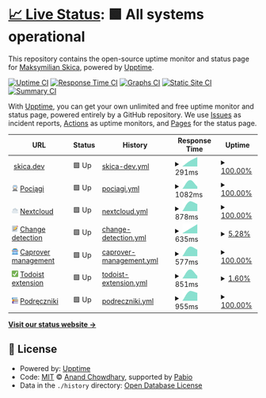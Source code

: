 # [📈 Live Status](https://status.skica.dev): <!--live status--> **🟩 All systems operational**

This repository contains the open-source uptime monitor and status page for [Maksymilian Skica](https://skica.dev), powered by [Upptime](https://github.com/upptime/upptime).

[![Uptime CI](https://github.com/skica-dev/status/workflows/Uptime%20CI/badge.svg)](https://github.com/skica-dev/status/actions?query=workflow%3A%22Uptime+CI%22)
[![Response Time CI](https://github.com/skica-dev/status/workflows/Response%20Time%20CI/badge.svg)](https://github.com/skica-dev/status/actions?query=workflow%3A%22Response+Time+CI%22)
[![Graphs CI](https://github.com/skica-dev/status/workflows/Graphs%20CI/badge.svg)](https://github.com/skica-dev/status/actions?query=workflow%3A%22Graphs+CI%22)
[![Static Site CI](https://github.com/skica-dev/status/workflows/Static%20Site%20CI/badge.svg)](https://github.com/skica-dev/status/actions?query=workflow%3A%22Static+Site+CI%22)
[![Summary CI](https://github.com/skica-dev/status/workflows/Summary%20CI/badge.svg)](https://github.com/skica-dev/status/actions?query=workflow%3A%22Summary+CI%22)

With [Upptime](https://upptime.js.org), you can get your own unlimited and free uptime monitor and status page, powered entirely by a GitHub repository. We use [Issues](https://github.com/skica-dev/status/issues) as incident reports, [Actions](https://github.com/skica-dev/status/actions) as uptime monitors, and [Pages](https://status.skica.dev) for the status page.

<!--start: status pages-->
<!-- This summary is generated by Upptime (https://github.com/upptime/upptime) -->
<!-- Do not edit this manually, your changes will be overwritten -->
<!-- prettier-ignore -->
| URL | Status | History | Response Time | Uptime |
| --- | ------ | ------- | ------------- | ------ |
| <img alt="" src="https://skica.dev/favicon.ico" height="13"> [skica.dev](https://skica.dev) | 🟩 Up | [skica-dev.yml](https://github.com/skica-dev/status/commits/HEAD/history/skica-dev.yml) | <details><summary><img alt="Response time graph" src="./graphs/skica-dev/response-time-week.png" height="20"> 291ms</summary><br><a href="https://status.skica.dev/history/skica-dev"><img alt="Response time 291" src="https://img.shields.io/endpoint?url=https%3A%2F%2Fraw.githubusercontent.com%2Fskica-dev%2Fstatus%2FHEAD%2Fapi%2Fskica-dev%2Fresponse-time.json"></a><br><a href="https://status.skica.dev/history/skica-dev"><img alt="24-hour response time 291" src="https://img.shields.io/endpoint?url=https%3A%2F%2Fraw.githubusercontent.com%2Fskica-dev%2Fstatus%2FHEAD%2Fapi%2Fskica-dev%2Fresponse-time-day.json"></a><br><a href="https://status.skica.dev/history/skica-dev"><img alt="7-day response time 291" src="https://img.shields.io/endpoint?url=https%3A%2F%2Fraw.githubusercontent.com%2Fskica-dev%2Fstatus%2FHEAD%2Fapi%2Fskica-dev%2Fresponse-time-week.json"></a><br><a href="https://status.skica.dev/history/skica-dev"><img alt="30-day response time 291" src="https://img.shields.io/endpoint?url=https%3A%2F%2Fraw.githubusercontent.com%2Fskica-dev%2Fstatus%2FHEAD%2Fapi%2Fskica-dev%2Fresponse-time-month.json"></a><br><a href="https://status.skica.dev/history/skica-dev"><img alt="1-year response time 291" src="https://img.shields.io/endpoint?url=https%3A%2F%2Fraw.githubusercontent.com%2Fskica-dev%2Fstatus%2FHEAD%2Fapi%2Fskica-dev%2Fresponse-time-year.json"></a></details> | <details><summary><a href="https://status.skica.dev/history/skica-dev">100.00%</a></summary><a href="https://status.skica.dev/history/skica-dev"><img alt="All-time uptime 100.00%" src="https://img.shields.io/endpoint?url=https%3A%2F%2Fraw.githubusercontent.com%2Fskica-dev%2Fstatus%2FHEAD%2Fapi%2Fskica-dev%2Fuptime.json"></a><br><a href="https://status.skica.dev/history/skica-dev"><img alt="24-hour uptime 100.00%" src="https://img.shields.io/endpoint?url=https%3A%2F%2Fraw.githubusercontent.com%2Fskica-dev%2Fstatus%2FHEAD%2Fapi%2Fskica-dev%2Fuptime-day.json"></a><br><a href="https://status.skica.dev/history/skica-dev"><img alt="7-day uptime 100.00%" src="https://img.shields.io/endpoint?url=https%3A%2F%2Fraw.githubusercontent.com%2Fskica-dev%2Fstatus%2FHEAD%2Fapi%2Fskica-dev%2Fuptime-week.json"></a><br><a href="https://status.skica.dev/history/skica-dev"><img alt="30-day uptime 100.00%" src="https://img.shields.io/endpoint?url=https%3A%2F%2Fraw.githubusercontent.com%2Fskica-dev%2Fstatus%2FHEAD%2Fapi%2Fskica-dev%2Fuptime-month.json"></a><br><a href="https://status.skica.dev/history/skica-dev"><img alt="1-year uptime 100.00%" src="https://img.shields.io/endpoint?url=https%3A%2F%2Fraw.githubusercontent.com%2Fskica-dev%2Fstatus%2FHEAD%2Fapi%2Fskica-dev%2Fuptime-year.json"></a></details>
| <img alt="" src="https://raw.githubusercontent.com/twitter/twemoji/refs/heads/master/assets/svg/1f686.svg" height="13"> [Pociągi](https://pociagi.skica.dev) | 🟩 Up | [pociagi.yml](https://github.com/skica-dev/status/commits/HEAD/history/pociagi.yml) | <details><summary><img alt="Response time graph" src="./graphs/pociagi/response-time-week.png" height="20"> 1082ms</summary><br><a href="https://status.skica.dev/history/pociagi"><img alt="Response time 1082" src="https://img.shields.io/endpoint?url=https%3A%2F%2Fraw.githubusercontent.com%2Fskica-dev%2Fstatus%2FHEAD%2Fapi%2Fpociagi%2Fresponse-time.json"></a><br><a href="https://status.skica.dev/history/pociagi"><img alt="24-hour response time 1082" src="https://img.shields.io/endpoint?url=https%3A%2F%2Fraw.githubusercontent.com%2Fskica-dev%2Fstatus%2FHEAD%2Fapi%2Fpociagi%2Fresponse-time-day.json"></a><br><a href="https://status.skica.dev/history/pociagi"><img alt="7-day response time 1082" src="https://img.shields.io/endpoint?url=https%3A%2F%2Fraw.githubusercontent.com%2Fskica-dev%2Fstatus%2FHEAD%2Fapi%2Fpociagi%2Fresponse-time-week.json"></a><br><a href="https://status.skica.dev/history/pociagi"><img alt="30-day response time 1082" src="https://img.shields.io/endpoint?url=https%3A%2F%2Fraw.githubusercontent.com%2Fskica-dev%2Fstatus%2FHEAD%2Fapi%2Fpociagi%2Fresponse-time-month.json"></a><br><a href="https://status.skica.dev/history/pociagi"><img alt="1-year response time 1082" src="https://img.shields.io/endpoint?url=https%3A%2F%2Fraw.githubusercontent.com%2Fskica-dev%2Fstatus%2FHEAD%2Fapi%2Fpociagi%2Fresponse-time-year.json"></a></details> | <details><summary><a href="https://status.skica.dev/history/pociagi">100.00%</a></summary><a href="https://status.skica.dev/history/pociagi"><img alt="All-time uptime 100.00%" src="https://img.shields.io/endpoint?url=https%3A%2F%2Fraw.githubusercontent.com%2Fskica-dev%2Fstatus%2FHEAD%2Fapi%2Fpociagi%2Fuptime.json"></a><br><a href="https://status.skica.dev/history/pociagi"><img alt="24-hour uptime 100.00%" src="https://img.shields.io/endpoint?url=https%3A%2F%2Fraw.githubusercontent.com%2Fskica-dev%2Fstatus%2FHEAD%2Fapi%2Fpociagi%2Fuptime-day.json"></a><br><a href="https://status.skica.dev/history/pociagi"><img alt="7-day uptime 100.00%" src="https://img.shields.io/endpoint?url=https%3A%2F%2Fraw.githubusercontent.com%2Fskica-dev%2Fstatus%2FHEAD%2Fapi%2Fpociagi%2Fuptime-week.json"></a><br><a href="https://status.skica.dev/history/pociagi"><img alt="30-day uptime 100.00%" src="https://img.shields.io/endpoint?url=https%3A%2F%2Fraw.githubusercontent.com%2Fskica-dev%2Fstatus%2FHEAD%2Fapi%2Fpociagi%2Fuptime-month.json"></a><br><a href="https://status.skica.dev/history/pociagi"><img alt="1-year uptime 100.00%" src="https://img.shields.io/endpoint?url=https%3A%2F%2Fraw.githubusercontent.com%2Fskica-dev%2Fstatus%2FHEAD%2Fapi%2Fpociagi%2Fuptime-year.json"></a></details>
| <img alt="" src="https://raw.githubusercontent.com/twitter/twemoji/refs/heads/master/assets/svg/2601-fe0f.svg" height="13"> [Nextcloud](https://cloud.skica.dev) | 🟩 Up | [nextcloud.yml](https://github.com/skica-dev/status/commits/HEAD/history/nextcloud.yml) | <details><summary><img alt="Response time graph" src="./graphs/nextcloud/response-time-week.png" height="20"> 878ms</summary><br><a href="https://status.skica.dev/history/nextcloud"><img alt="Response time 878" src="https://img.shields.io/endpoint?url=https%3A%2F%2Fraw.githubusercontent.com%2Fskica-dev%2Fstatus%2FHEAD%2Fapi%2Fnextcloud%2Fresponse-time.json"></a><br><a href="https://status.skica.dev/history/nextcloud"><img alt="24-hour response time 878" src="https://img.shields.io/endpoint?url=https%3A%2F%2Fraw.githubusercontent.com%2Fskica-dev%2Fstatus%2FHEAD%2Fapi%2Fnextcloud%2Fresponse-time-day.json"></a><br><a href="https://status.skica.dev/history/nextcloud"><img alt="7-day response time 878" src="https://img.shields.io/endpoint?url=https%3A%2F%2Fraw.githubusercontent.com%2Fskica-dev%2Fstatus%2FHEAD%2Fapi%2Fnextcloud%2Fresponse-time-week.json"></a><br><a href="https://status.skica.dev/history/nextcloud"><img alt="30-day response time 878" src="https://img.shields.io/endpoint?url=https%3A%2F%2Fraw.githubusercontent.com%2Fskica-dev%2Fstatus%2FHEAD%2Fapi%2Fnextcloud%2Fresponse-time-month.json"></a><br><a href="https://status.skica.dev/history/nextcloud"><img alt="1-year response time 878" src="https://img.shields.io/endpoint?url=https%3A%2F%2Fraw.githubusercontent.com%2Fskica-dev%2Fstatus%2FHEAD%2Fapi%2Fnextcloud%2Fresponse-time-year.json"></a></details> | <details><summary><a href="https://status.skica.dev/history/nextcloud">100.00%</a></summary><a href="https://status.skica.dev/history/nextcloud"><img alt="All-time uptime 100.00%" src="https://img.shields.io/endpoint?url=https%3A%2F%2Fraw.githubusercontent.com%2Fskica-dev%2Fstatus%2FHEAD%2Fapi%2Fnextcloud%2Fuptime.json"></a><br><a href="https://status.skica.dev/history/nextcloud"><img alt="24-hour uptime 100.00%" src="https://img.shields.io/endpoint?url=https%3A%2F%2Fraw.githubusercontent.com%2Fskica-dev%2Fstatus%2FHEAD%2Fapi%2Fnextcloud%2Fuptime-day.json"></a><br><a href="https://status.skica.dev/history/nextcloud"><img alt="7-day uptime 100.00%" src="https://img.shields.io/endpoint?url=https%3A%2F%2Fraw.githubusercontent.com%2Fskica-dev%2Fstatus%2FHEAD%2Fapi%2Fnextcloud%2Fuptime-week.json"></a><br><a href="https://status.skica.dev/history/nextcloud"><img alt="30-day uptime 100.00%" src="https://img.shields.io/endpoint?url=https%3A%2F%2Fraw.githubusercontent.com%2Fskica-dev%2Fstatus%2FHEAD%2Fapi%2Fnextcloud%2Fuptime-month.json"></a><br><a href="https://status.skica.dev/history/nextcloud"><img alt="1-year uptime 100.00%" src="https://img.shields.io/endpoint?url=https%3A%2F%2Fraw.githubusercontent.com%2Fskica-dev%2Fstatus%2FHEAD%2Fapi%2Fnextcloud%2Fuptime-year.json"></a></details>
| <img alt="" src="https://raw.githubusercontent.com/twitter/twemoji/refs/heads/master/assets/svg/1f4dd.svg" height="13"> [Change detection](https://changes.skica.dev) | 🟩 Up | [change-detection.yml](https://github.com/skica-dev/status/commits/HEAD/history/change-detection.yml) | <details><summary><img alt="Response time graph" src="./graphs/change-detection/response-time-week.png" height="20"> 635ms</summary><br><a href="https://status.skica.dev/history/change-detection"><img alt="Response time 635" src="https://img.shields.io/endpoint?url=https%3A%2F%2Fraw.githubusercontent.com%2Fskica-dev%2Fstatus%2FHEAD%2Fapi%2Fchange-detection%2Fresponse-time.json"></a><br><a href="https://status.skica.dev/history/change-detection"><img alt="24-hour response time 635" src="https://img.shields.io/endpoint?url=https%3A%2F%2Fraw.githubusercontent.com%2Fskica-dev%2Fstatus%2FHEAD%2Fapi%2Fchange-detection%2Fresponse-time-day.json"></a><br><a href="https://status.skica.dev/history/change-detection"><img alt="7-day response time 635" src="https://img.shields.io/endpoint?url=https%3A%2F%2Fraw.githubusercontent.com%2Fskica-dev%2Fstatus%2FHEAD%2Fapi%2Fchange-detection%2Fresponse-time-week.json"></a><br><a href="https://status.skica.dev/history/change-detection"><img alt="30-day response time 635" src="https://img.shields.io/endpoint?url=https%3A%2F%2Fraw.githubusercontent.com%2Fskica-dev%2Fstatus%2FHEAD%2Fapi%2Fchange-detection%2Fresponse-time-month.json"></a><br><a href="https://status.skica.dev/history/change-detection"><img alt="1-year response time 635" src="https://img.shields.io/endpoint?url=https%3A%2F%2Fraw.githubusercontent.com%2Fskica-dev%2Fstatus%2FHEAD%2Fapi%2Fchange-detection%2Fresponse-time-year.json"></a></details> | <details><summary><a href="https://status.skica.dev/history/change-detection">5.28%</a></summary><a href="https://status.skica.dev/history/change-detection"><img alt="All-time uptime 5.28%" src="https://img.shields.io/endpoint?url=https%3A%2F%2Fraw.githubusercontent.com%2Fskica-dev%2Fstatus%2FHEAD%2Fapi%2Fchange-detection%2Fuptime.json"></a><br><a href="https://status.skica.dev/history/change-detection"><img alt="24-hour uptime 5.28%" src="https://img.shields.io/endpoint?url=https%3A%2F%2Fraw.githubusercontent.com%2Fskica-dev%2Fstatus%2FHEAD%2Fapi%2Fchange-detection%2Fuptime-day.json"></a><br><a href="https://status.skica.dev/history/change-detection"><img alt="7-day uptime 5.28%" src="https://img.shields.io/endpoint?url=https%3A%2F%2Fraw.githubusercontent.com%2Fskica-dev%2Fstatus%2FHEAD%2Fapi%2Fchange-detection%2Fuptime-week.json"></a><br><a href="https://status.skica.dev/history/change-detection"><img alt="30-day uptime 5.28%" src="https://img.shields.io/endpoint?url=https%3A%2F%2Fraw.githubusercontent.com%2Fskica-dev%2Fstatus%2FHEAD%2Fapi%2Fchange-detection%2Fuptime-month.json"></a><br><a href="https://status.skica.dev/history/change-detection"><img alt="1-year uptime 5.28%" src="https://img.shields.io/endpoint?url=https%3A%2F%2Fraw.githubusercontent.com%2Fskica-dev%2Fstatus%2FHEAD%2Fapi%2Fchange-detection%2Fuptime-year.json"></a></details>
| <img alt="" src="https://raw.githubusercontent.com/twitter/twemoji/refs/heads/master/assets/svg/1f916.svg" height="13"> [Caprover management](https://captain.rover.cap.skica.dev) | 🟩 Up | [caprover-management.yml](https://github.com/skica-dev/status/commits/HEAD/history/caprover-management.yml) | <details><summary><img alt="Response time graph" src="./graphs/caprover-management/response-time-week.png" height="20"> 577ms</summary><br><a href="https://status.skica.dev/history/caprover-management"><img alt="Response time 577" src="https://img.shields.io/endpoint?url=https%3A%2F%2Fraw.githubusercontent.com%2Fskica-dev%2Fstatus%2FHEAD%2Fapi%2Fcaprover-management%2Fresponse-time.json"></a><br><a href="https://status.skica.dev/history/caprover-management"><img alt="24-hour response time 577" src="https://img.shields.io/endpoint?url=https%3A%2F%2Fraw.githubusercontent.com%2Fskica-dev%2Fstatus%2FHEAD%2Fapi%2Fcaprover-management%2Fresponse-time-day.json"></a><br><a href="https://status.skica.dev/history/caprover-management"><img alt="7-day response time 577" src="https://img.shields.io/endpoint?url=https%3A%2F%2Fraw.githubusercontent.com%2Fskica-dev%2Fstatus%2FHEAD%2Fapi%2Fcaprover-management%2Fresponse-time-week.json"></a><br><a href="https://status.skica.dev/history/caprover-management"><img alt="30-day response time 577" src="https://img.shields.io/endpoint?url=https%3A%2F%2Fraw.githubusercontent.com%2Fskica-dev%2Fstatus%2FHEAD%2Fapi%2Fcaprover-management%2Fresponse-time-month.json"></a><br><a href="https://status.skica.dev/history/caprover-management"><img alt="1-year response time 577" src="https://img.shields.io/endpoint?url=https%3A%2F%2Fraw.githubusercontent.com%2Fskica-dev%2Fstatus%2FHEAD%2Fapi%2Fcaprover-management%2Fresponse-time-year.json"></a></details> | <details><summary><a href="https://status.skica.dev/history/caprover-management">100.00%</a></summary><a href="https://status.skica.dev/history/caprover-management"><img alt="All-time uptime 100.00%" src="https://img.shields.io/endpoint?url=https%3A%2F%2Fraw.githubusercontent.com%2Fskica-dev%2Fstatus%2FHEAD%2Fapi%2Fcaprover-management%2Fuptime.json"></a><br><a href="https://status.skica.dev/history/caprover-management"><img alt="24-hour uptime 100.00%" src="https://img.shields.io/endpoint?url=https%3A%2F%2Fraw.githubusercontent.com%2Fskica-dev%2Fstatus%2FHEAD%2Fapi%2Fcaprover-management%2Fuptime-day.json"></a><br><a href="https://status.skica.dev/history/caprover-management"><img alt="7-day uptime 100.00%" src="https://img.shields.io/endpoint?url=https%3A%2F%2Fraw.githubusercontent.com%2Fskica-dev%2Fstatus%2FHEAD%2Fapi%2Fcaprover-management%2Fuptime-week.json"></a><br><a href="https://status.skica.dev/history/caprover-management"><img alt="30-day uptime 100.00%" src="https://img.shields.io/endpoint?url=https%3A%2F%2Fraw.githubusercontent.com%2Fskica-dev%2Fstatus%2FHEAD%2Fapi%2Fcaprover-management%2Fuptime-month.json"></a><br><a href="https://status.skica.dev/history/caprover-management"><img alt="1-year uptime 100.00%" src="https://img.shields.io/endpoint?url=https%3A%2F%2Fraw.githubusercontent.com%2Fskica-dev%2Fstatus%2FHEAD%2Fapi%2Fcaprover-management%2Fuptime-year.json"></a></details>
| <img alt="" src="https://raw.githubusercontent.com/twitter/twemoji/refs/heads/master/assets/svg/2705.svg" height="13"> [Todoist extension](https://todoist-gtd.rover.cap.skica.dev) | 🟩 Up | [todoist-extension.yml](https://github.com/skica-dev/status/commits/HEAD/history/todoist-extension.yml) | <details><summary><img alt="Response time graph" src="./graphs/todoist-extension/response-time-week.png" height="20"> 851ms</summary><br><a href="https://status.skica.dev/history/todoist-extension"><img alt="Response time 851" src="https://img.shields.io/endpoint?url=https%3A%2F%2Fraw.githubusercontent.com%2Fskica-dev%2Fstatus%2FHEAD%2Fapi%2Ftodoist-extension%2Fresponse-time.json"></a><br><a href="https://status.skica.dev/history/todoist-extension"><img alt="24-hour response time 851" src="https://img.shields.io/endpoint?url=https%3A%2F%2Fraw.githubusercontent.com%2Fskica-dev%2Fstatus%2FHEAD%2Fapi%2Ftodoist-extension%2Fresponse-time-day.json"></a><br><a href="https://status.skica.dev/history/todoist-extension"><img alt="7-day response time 851" src="https://img.shields.io/endpoint?url=https%3A%2F%2Fraw.githubusercontent.com%2Fskica-dev%2Fstatus%2FHEAD%2Fapi%2Ftodoist-extension%2Fresponse-time-week.json"></a><br><a href="https://status.skica.dev/history/todoist-extension"><img alt="30-day response time 851" src="https://img.shields.io/endpoint?url=https%3A%2F%2Fraw.githubusercontent.com%2Fskica-dev%2Fstatus%2FHEAD%2Fapi%2Ftodoist-extension%2Fresponse-time-month.json"></a><br><a href="https://status.skica.dev/history/todoist-extension"><img alt="1-year response time 851" src="https://img.shields.io/endpoint?url=https%3A%2F%2Fraw.githubusercontent.com%2Fskica-dev%2Fstatus%2FHEAD%2Fapi%2Ftodoist-extension%2Fresponse-time-year.json"></a></details> | <details><summary><a href="https://status.skica.dev/history/todoist-extension">1.60%</a></summary><a href="https://status.skica.dev/history/todoist-extension"><img alt="All-time uptime 1.60%" src="https://img.shields.io/endpoint?url=https%3A%2F%2Fraw.githubusercontent.com%2Fskica-dev%2Fstatus%2FHEAD%2Fapi%2Ftodoist-extension%2Fuptime.json"></a><br><a href="https://status.skica.dev/history/todoist-extension"><img alt="24-hour uptime 1.60%" src="https://img.shields.io/endpoint?url=https%3A%2F%2Fraw.githubusercontent.com%2Fskica-dev%2Fstatus%2FHEAD%2Fapi%2Ftodoist-extension%2Fuptime-day.json"></a><br><a href="https://status.skica.dev/history/todoist-extension"><img alt="7-day uptime 1.60%" src="https://img.shields.io/endpoint?url=https%3A%2F%2Fraw.githubusercontent.com%2Fskica-dev%2Fstatus%2FHEAD%2Fapi%2Ftodoist-extension%2Fuptime-week.json"></a><br><a href="https://status.skica.dev/history/todoist-extension"><img alt="30-day uptime 1.60%" src="https://img.shields.io/endpoint?url=https%3A%2F%2Fraw.githubusercontent.com%2Fskica-dev%2Fstatus%2FHEAD%2Fapi%2Ftodoist-extension%2Fuptime-month.json"></a><br><a href="https://status.skica.dev/history/todoist-extension"><img alt="1-year uptime 1.60%" src="https://img.shields.io/endpoint?url=https%3A%2F%2Fraw.githubusercontent.com%2Fskica-dev%2Fstatus%2FHEAD%2Fapi%2Ftodoist-extension%2Fuptime-year.json"></a></details>
| <img alt="" src="https://raw.githubusercontent.com/twitter/twemoji/refs/heads/master/assets/svg/1f4da.svg" height="13"> [Podręczniki](https://podreczniki.info) | 🟩 Up | [podreczniki.yml](https://github.com/skica-dev/status/commits/HEAD/history/podreczniki.yml) | <details><summary><img alt="Response time graph" src="./graphs/podreczniki/response-time-week.png" height="20"> 955ms</summary><br><a href="https://status.skica.dev/history/podreczniki"><img alt="Response time 955" src="https://img.shields.io/endpoint?url=https%3A%2F%2Fraw.githubusercontent.com%2Fskica-dev%2Fstatus%2FHEAD%2Fapi%2Fpodreczniki%2Fresponse-time.json"></a><br><a href="https://status.skica.dev/history/podreczniki"><img alt="24-hour response time 955" src="https://img.shields.io/endpoint?url=https%3A%2F%2Fraw.githubusercontent.com%2Fskica-dev%2Fstatus%2FHEAD%2Fapi%2Fpodreczniki%2Fresponse-time-day.json"></a><br><a href="https://status.skica.dev/history/podreczniki"><img alt="7-day response time 955" src="https://img.shields.io/endpoint?url=https%3A%2F%2Fraw.githubusercontent.com%2Fskica-dev%2Fstatus%2FHEAD%2Fapi%2Fpodreczniki%2Fresponse-time-week.json"></a><br><a href="https://status.skica.dev/history/podreczniki"><img alt="30-day response time 955" src="https://img.shields.io/endpoint?url=https%3A%2F%2Fraw.githubusercontent.com%2Fskica-dev%2Fstatus%2FHEAD%2Fapi%2Fpodreczniki%2Fresponse-time-month.json"></a><br><a href="https://status.skica.dev/history/podreczniki"><img alt="1-year response time 955" src="https://img.shields.io/endpoint?url=https%3A%2F%2Fraw.githubusercontent.com%2Fskica-dev%2Fstatus%2FHEAD%2Fapi%2Fpodreczniki%2Fresponse-time-year.json"></a></details> | <details><summary><a href="https://status.skica.dev/history/podreczniki">100.00%</a></summary><a href="https://status.skica.dev/history/podreczniki"><img alt="All-time uptime 100.00%" src="https://img.shields.io/endpoint?url=https%3A%2F%2Fraw.githubusercontent.com%2Fskica-dev%2Fstatus%2FHEAD%2Fapi%2Fpodreczniki%2Fuptime.json"></a><br><a href="https://status.skica.dev/history/podreczniki"><img alt="24-hour uptime 100.00%" src="https://img.shields.io/endpoint?url=https%3A%2F%2Fraw.githubusercontent.com%2Fskica-dev%2Fstatus%2FHEAD%2Fapi%2Fpodreczniki%2Fuptime-day.json"></a><br><a href="https://status.skica.dev/history/podreczniki"><img alt="7-day uptime 100.00%" src="https://img.shields.io/endpoint?url=https%3A%2F%2Fraw.githubusercontent.com%2Fskica-dev%2Fstatus%2FHEAD%2Fapi%2Fpodreczniki%2Fuptime-week.json"></a><br><a href="https://status.skica.dev/history/podreczniki"><img alt="30-day uptime 100.00%" src="https://img.shields.io/endpoint?url=https%3A%2F%2Fraw.githubusercontent.com%2Fskica-dev%2Fstatus%2FHEAD%2Fapi%2Fpodreczniki%2Fuptime-month.json"></a><br><a href="https://status.skica.dev/history/podreczniki"><img alt="1-year uptime 100.00%" src="https://img.shields.io/endpoint?url=https%3A%2F%2Fraw.githubusercontent.com%2Fskica-dev%2Fstatus%2FHEAD%2Fapi%2Fpodreczniki%2Fuptime-year.json"></a></details>

<!--end: status pages-->

[**Visit our status website →**](https://status.skica.dev)

## 📄 License

- Powered by: [Upptime](https://github.com/upptime/upptime)
- Code: [MIT](./LICENSE) © [Anand Chowdhary](https://anandchowdhary.com), supported by [Pabio](https://pabio.com)
- Data in the `./history` directory: [Open Database License](https://opendatacommons.org/licenses/odbl/1-0/)
